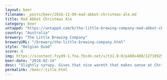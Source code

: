 ```yaml
---
layout: beer
filename: _posts/beer/2016-11-09-mad-abbot-christmas-ale.md
title: Mad Abbot Christmas Ale
category: beer
untappd: "https://untappd.com/b/the-little-brewing-company-mad-abbot-christmas-ale---2014/808799"
country: "Australia"
brewery: "The Little Brewing Company"
breweryURL: "/brewery/the-little-brewing-company.html"
style: "Belgian Quad"
score: 8
img: https://scontent.fsyd9-1.fna.fbcdn.net/v/t31.0-0/p480x480/12710925_10153890412513745_5272405049843729399_o.jpg?_nc_cat=110&_nc_sid=e007fa&_nc_ohc=__JJbcqigLkAX_am1Le&_nc_ht=scontent.fsyd9-1.fna&_nc_tp=6&oh=dd71f757eba0c6a6b51c6d957a39f52c&oe=5F4A7167
beer-date: "2016-02-14"
desc: "Slightly syrupy. Gives that nice warmth that makes sense at Christmas. Just not in Australia. Still great flavour all round"
permalink: /beer/:title.html
---
```

